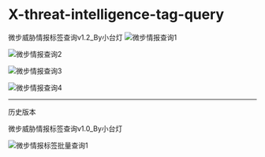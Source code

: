 # X-threat-intelligence-tag-query
微步威胁情报标签查询v1.2_By小台灯
![微步情报查询1](https://github.com/user-attachments/assets/93ac6139-5b6b-4acc-b794-0e81b11363ad)

![微步情报查询2](https://github.com/user-attachments/assets/7b54d47f-db70-42ee-b7fa-06bcff6380f8)

![微步情报查询3](https://github.com/user-attachments/assets/b1f0813d-9c08-4f71-b282-3987b11ce854)

![微步情报查询4](https://github.com/user-attachments/assets/b9ae0512-1cbc-48eb-ac30-3db15aaa4dc3)

------------------------------------------------------------------------------------------------------------------
历史版本

微步威胁情报标签查询v1.0_By小台灯


![微步情报标签批量查询1](https://github.com/user-attachments/assets/314e86f7-61c7-486a-a5ce-835519f32ac9)
